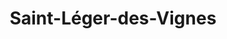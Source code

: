 ---
title: Saint-Léger-des-Vignes
url: /saint-leger-des-vignes/
latitude: 46.839
longitude: 3.452
---
